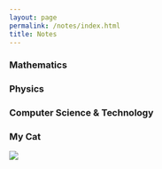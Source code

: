 ```yaml
---
layout: page
permalink: /notes/index.html
title: Notes
---
```




### Mathematics

[]()

### Physics


### Computer Science & Technology

### My Cat

<div>
<img src="/images/cat.JPG">
</div>
<br>


